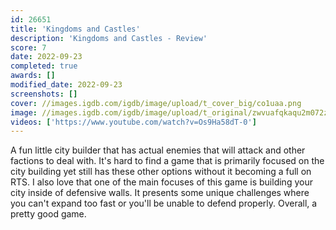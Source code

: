 ```yaml
---
id: 26651
title: 'Kingdoms and Castles'
description: 'Kingdoms and Castles - Review'
score: 7
date: 2022-09-23
completed: true
awards: []
modified_date: 2022-09-23
screenshots: []
cover: //images.igdb.com/igdb/image/upload/t_cover_big/co1uaa.png
image: //images.igdb.com/igdb/image/upload/t_original/zwvuafqkaqu2m072zhit.jpg
videos: ['https://www.youtube.com/watch?v=Os9Ha58dT-0']
---
```

A fun little city builder that has actual enemies that will attack and other factions to deal with. It's hard to find a game that is primarily focused on the city building yet still has these other options without it becoming a full on RTS. I also love that one of the main focuses of this game is building your city inside of defensive walls. It presents some unique challenges where you can't expand too fast or you'll be unable to defend properly. Overall, a pretty good game.